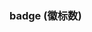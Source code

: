 ### badge (徽标数)

<div class="demo-model">
    <iframe :src="$themeConfig.url+'/views/demo/pages/badge'" style="border:none;width:280px;height:100%"></iframe>
</div>

#### 例子代码
```html

<template>
   <view>
	    <u-badge :is-center="isCenter" :type="type" :count="count" :is-dot="isDot" :offset="offset" :size="size"></u-badge>
    </view>
</template>

<script>
export default {
	data() {
		return {
			count: 8, //数值显示
			type: 'error',//预设的背景颜色，可选值为:error(默认)、success 、 primary、warning、info
			isDot: false,// 显示点(不展示数字，只有一个小点)
			offset: [-8, -8],//设置badge的位置偏移，格式为 [x, y]
			size: 'default',//Badge的尺寸，可选值为:default(默认)、mini(小尺寸)
			isCenter: false //组件中心点是否和父组件右上角重合，优先级比offset高，如设置，offset参数会失效
		};
	},
	methods: {
		
	}
};
</script>

<style lang="scss" scoped>
.u-badge-wrap {
	width: 60px;
	height: 60px;
	border-radius: 6px;
	background-color: $u-light-color;
	position: relative;
	margin: auto;
}
</style>

```

[uview官网文档传送门-badge](https://www.uviewui.com/components/badge.html)